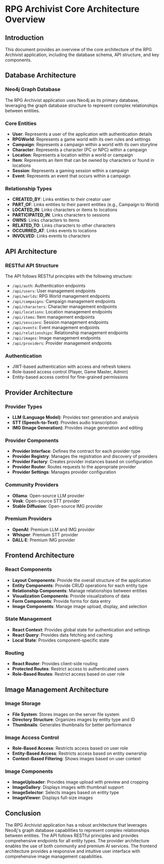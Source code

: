 # RPG Archivist Core Architecture Overview

## Introduction
This document provides an overview of the core architecture of the RPG Archivist application, including the database schema, API structure, and key components.

## Database Architecture

### Neo4j Graph Database
The RPG Archivist application uses Neo4j as its primary database, leveraging the graph database structure to represent complex relationships between entities.

### Core Entities
- **User**: Represents a user of the application with authentication details
- **RPGWorld**: Represents a game world with its own rules and settings
- **Campaign**: Represents a campaign within a world with its own storyline
- **Character**: Represents a character (PC or NPC) within a campaign
- **Location**: Represents a location within a world or campaign
- **Item**: Represents an item that can be owned by characters or found in locations
- **Session**: Represents a gaming session within a campaign
- **Event**: Represents an event that occurs within a campaign

### Relationship Types
- **CREATED_BY**: Links entities to their creator user
- **PART_OF**: Links entities to their parent entities (e.g., Campaign to World)
- **LOCATED_IN**: Links characters or items to locations
- **PARTICIPATED_IN**: Links characters to sessions
- **OWNS**: Links characters to items
- **RELATED_TO**: Links characters to other characters
- **OCCURRED_AT**: Links events to locations
- **INVOLVED**: Links events to characters

## API Architecture

### RESTful API Structure
The API follows RESTful principles with the following structure:
- `/api/auth`: Authentication endpoints
- `/api/users`: User management endpoints
- `/api/worlds`: RPG World management endpoints
- `/api/campaigns`: Campaign management endpoints
- `/api/characters`: Character management endpoints
- `/api/locations`: Location management endpoints
- `/api/items`: Item management endpoints
- `/api/sessions`: Session management endpoints
- `/api/events`: Event management endpoints
- `/api/relationships`: Relationship management endpoints
- `/api/images`: Image management endpoints
- `/api/providers`: Provider management endpoints

### Authentication
- JWT-based authentication with access and refresh tokens
- Role-based access control (Player, Game Master, Admin)
- Entity-based access control for fine-grained permissions

## Provider Architecture

### Provider Types
- **LLM (Language Model)**: Provides text generation and analysis
- **STT (Speech-to-Text)**: Provides audio transcription
- **IMG (Image Generation)**: Provides image generation and editing

### Provider Components
- **Provider Interface**: Defines the contract for each provider type
- **Provider Registry**: Manages the registration and discovery of providers
- **Provider Factory**: Creates provider instances based on configuration
- **Provider Router**: Routes requests to the appropriate provider
- **Provider Settings**: Manages provider configuration

### Community Providers
- **Ollama**: Open-source LLM provider
- **Vosk**: Open-source STT provider
- **Stable Diffusion**: Open-source IMG provider

### Premium Providers
- **OpenAI**: Premium LLM and IMG provider
- **Whisper**: Premium STT provider
- **DALL·E**: Premium IMG provider

## Frontend Architecture

### React Components
- **Layout Components**: Provide the overall structure of the application
- **Entity Components**: Provide CRUD operations for each entity type
- **Relationship Components**: Manage relationships between entities
- **Visualization Components**: Provide visualizations of data
- **Form Components**: Provide forms for data entry
- **Image Components**: Manage image upload, display, and selection

### State Management
- **React Context**: Provides global state for authentication and settings
- **React Query**: Provides data fetching and caching
- **Local State**: Provides component-specific state

### Routing
- **React Router**: Provides client-side routing
- **Protected Routes**: Restrict access to authenticated users
- **Role-Based Routes**: Restrict access based on user role

## Image Management Architecture

### Image Storage
- **File System**: Stores images on the server file system
- **Directory Structure**: Organizes images by entity type and ID
- **Thumbnails**: Generates thumbnails for better performance

### Image Access Control
- **Role-Based Access**: Restricts access based on user role
- **Entity-Based Access**: Restricts access based on entity ownership
- **Context-Based Filtering**: Shows images based on user context

### Image Components
- **ImageUploader**: Provides image upload with preview and cropping
- **ImageGallery**: Displays images with thumbnail support
- **ImageSelector**: Selects images based on entity type
- **ImageViewer**: Displays full-size images

## Conclusion
The RPG Archivist application has a robust architecture that leverages Neo4j's graph database capabilities to represent complex relationships between entities. The API follows RESTful principles and provides comprehensive endpoints for all entity types. The provider architecture enables the use of both community and premium AI services. The frontend architecture provides a responsive and intuitive user interface with comprehensive image management capabilities.
